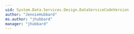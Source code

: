 ```yaml
---
uid: System.Data.Services.Design.DataServiceCodeVersion
author: "JennieHubbard"
ms.author: "jhubbard"
manager: "jhubbard"
---
```

